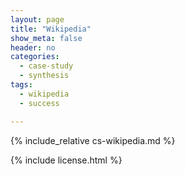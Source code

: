 ```yaml
---
layout: page
title: "Wikipedia"
show_meta: false
header: no
categories:
  - case-study
  - synthesis
tags:
  - wikipedia
  - success

---
```


{% include_relative cs-wikipedia.md %}

{% include license.html %}

